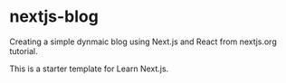 # nextjs-blog
Creating a simple dynmaic blog using Next.js and React from nextjs.org tutorial.

This is a starter template for Learn Next.js.

